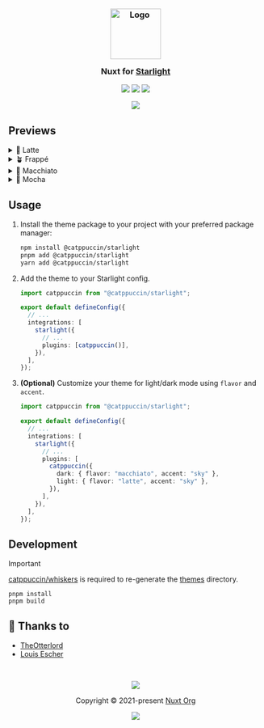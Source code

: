 <h3 align="center">
	<img src="https://raw.githubusercontent.com/catppuccin/catppuccin/main/assets/logos/exports/1544x1544_circle.png" width="100" alt="Logo"/><br/>
	<img src="https://raw.githubusercontent.com/catppuccin/catppuccin/main/assets/misc/transparent.png" height="30" width="0px"/>
	Nuxt for <a href="https://github.com/withastro/starlight">Starlight</a>
	<img src="https://raw.githubusercontent.com/catppuccin/catppuccin/main/assets/misc/transparent.png" height="30" width="0px"/>
</h3>

<p align="center">
	<a href="https://github.com/catppuccin/starlight/stargazers"><img src="https://img.shields.io/github/stars/catppuccin/starlight?colorA=363a4f&colorB=b7bdf8&style=for-the-badge"></a>
	<a href="https://github.com/catppuccin/starlight/issues"><img src="https://img.shields.io/github/issues/catppuccin/starlight?colorA=363a4f&colorB=f5a97f&style=for-the-badge"></a>
	<a href="https://github.com/catppuccin/starlight/contributors"><img src="https://img.shields.io/github/contributors/catppuccin/starlight?colorA=363a4f&colorB=a6da95&style=for-the-badge"></a>
</p>

<p align="center">
  <img src="https://raw.githubusercontent.com/catppuccin/starlight/main/assets/preview.webp"/>
</p>

## Previews

<details>
<summary>🌻 Latte</summary>
<img src="https://raw.githubusercontent.com/catppuccin/starlight/main/assets/latte.webp"/>
</details>
<details>
<summary>🪴 Frappé</summary>
<img src="https://raw.githubusercontent.com/catppuccin/starlight/main/assets/frappe.webp"/>
</details>
<details>
<summary>🌺 Macchiato</summary>
<img src="https://raw.githubusercontent.com/catppuccin/starlight/main/assets/macchiato.webp"/>
</details>
<details>
<summary>🌿 Mocha</summary>
<img src="https://raw.githubusercontent.com/catppuccin/starlight/main/assets/mocha.webp"/>
</details>

## Usage

1. Install the theme package to your project with your preferred package manager:

   ```sh
   npm install @catppuccin/starlight
   pnpm add @catppuccin/starlight
   yarn add @catppuccin/starlight
   ```

2. Add the theme to your Starlight config.

   ```ts
   import catppuccin from "@catppuccin/starlight";

   export default defineConfig({
     // ...
     integrations: [
       starlight({
         // ...
         plugins: [catppuccin()],
       }),
     ],
   });
   ```

3. **(Optional)** Customize your theme for light/dark mode using `flavor` and `accent`.

   ```ts
   import catppuccin from "@catppuccin/starlight";

   export default defineConfig({
     // ...
     integrations: [
       starlight({
         // ...
         plugins: [
           catppuccin({
             dark: { flavor: "macchiato", accent: "sky" },
             light: { flavor: "latte", accent: "sky" },
           }),
         ],
       }),
     ],
   });
   ```

## Development

> [!IMPORTANT]  
> [catppuccin/whiskers](https://github.com/catppuccin/whiskers) is required to re-generate the [themes](packages/catppuccin-starlight/themes) directory.

```shell
pnpm install
pnpm build
```

## 💝 Thanks to

- [TheOtterlord](https://github.com/TheOtterlord)
- [Louis Escher](https://github.com/louisescher)

&nbsp;

<p align="center">
	<img src="https://raw.githubusercontent.com/catppuccin/catppuccin/main/assets/footers/gray0_ctp_on_line.svg?sanitize=true" />
</p>

<p align="center">
	Copyright &copy; 2021-present <a href="https://github.com/catppuccin" target="_blank">Nuxt Org</a>
</p>

<p align="center">
	<a href="https://github.com/catppuccin/catppuccin/blob/main/LICENSE"><img src="https://img.shields.io/static/v1.svg?style=for-the-badge&label=License&message=MIT&logoColor=d9e0ee&colorA=363a4f&colorB=b7bdf8"/></a>
</p>
